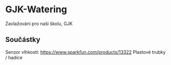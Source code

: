 # GJK-Watering
Zavlažování pro naši školu, GJK

## Součástky
Senzor vlhkosti: https://www.sparkfun.com/products/13322
Plastové trubky / hadice
